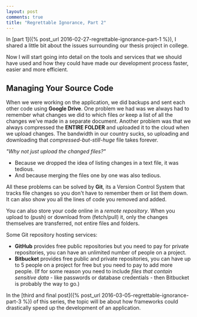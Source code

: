 ```yaml
---
layout: post
comments: true
title: "Regrettable Ignorance, Part 2"
---
```


In [part 1]({% post_url 2016-02-27-regrettable-ignorance-part-1 %}), I shared a little bit about the issues surrounding our thesis project in college.

Now I will start going into detail on the tools and services that we should have used and how they could have made our development process faster, easier and more efficient.

## Managing Your Source Code

When we were working on the application, we did backups and sent each other code using **Google Drive**. One problem we had was we always had to remember what changes we did to which files *or* keep a list of all the changes we've made in a separate document. Another problem was that we always compressed the **ENTIRE FOLDER** and uploaded it to the cloud when we upload changes. The bandwidth in our country sucks, so uploading and downloading that *compressed-but-still-huge* file takes forever.

*"Why not just upload the changed files?"*

- Because we dropped the idea of listing changes in a text file, it was tedious.
- And because merging the files one by one was also tedious.

All these problems can be solved by **Git**, its a Version Control System that tracks file changes so you don't have to remember them or list them down. It can also show you all the lines of code you removed and added.

You can also store your code online in a *remote repository*. When you upload to (push) or download from (fetch/pull) it, only the changes themselves are transferred, not entire files and folders.

Some Git repository hosting services:

- **GitHub** provides free public repositories but you need to pay for private repositories, you can have an unlimited number of people on a project.
- **Bitbucket** provides free public and private repositories, you can have up to 5 people on a project for free but you need to pay to add more people. (If for some reason you need to include *files that contain sensitive data* - like passwords or database credentials - then Bitbucket is probably the way to go.)

In the [third and final post]({% post_url 2016-03-05-regrettable-ignorance-part-3 %}) of this series, the topic will be about how frameworks could drastically speed up the development of an application.
